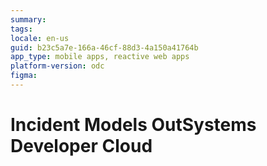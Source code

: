 ```yaml
---
summary:
tags: 
locale: en-us
guid: b23c5a7e-166a-46cf-88d3-4a150a41764b
app_type: mobile apps, reactive web apps
platform-version: odc
figma:
---
```


# Incident Models OutSystems Developer Cloud
